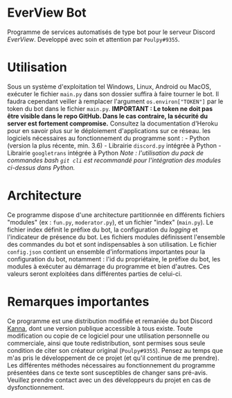 # EverView Bot

Programme de services automatisés de type bot pour le serveur Discord *EverView*.
Developpé avec soin et attention par `Poulpy#9355`.

# Utilisation

Sous un système d'exploitation tel Windows, Linux, Android ou MacOS, exécuter le fichier `main.py` dans son dossier suffira à faire tourner le bot. Il faudra cependant veiller à remplacer l'argument `os.environ["TOKEN"]` par le token du bot dans le fichier `main.py`. **IMPORTANT : Le token ne doit pas être visible dans le repo GitHub. Dans le cas contraire, la sécurité du server est fortement compromise.**
Consultez la documentation d'Heroku pour en savoir plus sur le déploiement d'applications sur ce réseau.
les logiciels nécessaires au fonctionnement du programme sont :
    - Python (version la plus récente, min. 3.6)
    - Librairie `discord.py` intégrée à Python
    - Librairie `googletrans` intégrée à Python
    *Note : l'utilisation du pack de commandes bash `git cli` est recommandé pour l'intégration des modules ci-dessus dans Python.*

# Architecture

Ce programme dispose d'une architecture partitionnée en différents fichiers "modules" (ex : `fun.py`, `moderator.py`), et un fichier "index" (`main.py`). Le fichier index définit le préfixe du bot, la configuration du *logging* et l'indicateur de présence du bot. Les fichiers modules définissent l'ensemble des commandes du bot et sont indispensables à son utilisation.
Le fichier `config.json` contient un ensemble d'informations importantes pour la configuration du bot, notamment : l'id du propriétaire, le préfixe du bot, les modules à exécuter au démarrage du programme et bien d'autres. Ces valeurs seront exploitées dans différentes parties de celui-ci.

# Remarques importantes

Ce programme est une distribution modifiée et remaniée du bot Discord [Kanna](https://discord.gg/PTT9UpZ), dont une version publique accessible à tous existe. Toute modification ou copie de ce logiciel pour une utilisation personnelle ou commerciale, ainsi que toute redistribution, sont permises sous seule condition de citer son créateur original (`Poulpy#9355`). Pensez au temps que m'as pris le développement de ce projet (et qu'il continue de me prendre).
Les différentes méthodes nécessaires au fonctionnement du programme présentées dans ce texte sont susceptibles de changer sans pré-avis. Veuillez prendre contact avec un des développeurs du projet en cas de dysfonctionnement.
